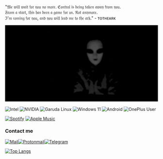 "𝔚𝔢 𝔴𝔦𝔩𝔩 𝔴𝔞𝔦𝔱 𝔣𝔬𝔯 𝔶𝔬𝔲 𝔫𝔬 𝔪𝔬𝔯𝔢. ℭ𝔬𝔫𝔱𝔯𝔬𝔩 𝔦𝔰 𝔟𝔢𝔦𝔫𝔤 𝔱𝔞𝔨𝔢𝔫 𝔞𝔴𝔞𝔶 𝔣𝔯𝔬𝔪 𝔶𝔬𝔲.<br/>
𝔉𝔯𝔬𝔪 𝔞 𝔰𝔱𝔞𝔯𝔱, 𝔱𝔥𝔦𝔰 𝔥𝔞𝔰 𝔟𝔢𝔢𝔫 𝔞 𝔤𝔞𝔪𝔢 𝔣𝔬𝔯 𝔲𝔰. 𝔑𝔬𝔱 𝔞𝔫𝔶𝔪𝔬𝔯𝔢.<br/>
ℑ'𝔪 𝔠𝔬𝔪𝔦𝔫𝔤 𝔣𝔬𝔯 𝔶𝔬𝔲, 𝔞𝔫𝔡 𝔶𝔬𝔲 𝔴𝔦𝔩𝔩 𝔩𝔢𝔞𝔡 𝔪𝔢 𝔱𝔬 𝔱𝔥𝔢 𝔞𝔯𝔨." - ᴛᴏᴛʜᴇᴀʀᴋ<br/>

![banner](./banner.png)

<img alt="Intel" src="https://img.shields.io/badge/i7 9700K @ 5.2GHz-0078D6.svg?&style=for-the-badge&logo=Intel&logoColor=white"/> <img alt="NVIDIA" src="https://img.shields.io/badge/GTX 1650 SUPER OC @ 280Hz + 144Hz-378800.svg?&style=for-the-badge&logo=nVIDIA&logoColor=white"/> <img alt="Garuda Linux" src="https://img.shields.io/badge/Garuda Linux-E95420?style=for-the-badge&logo=linux&logoColor=white" /> <img alt="Windows 11" src="https://img.shields.io/badge/Modded & Debloated Windows 11-0078D6?style=for-the-badge&logo=windows&logoColor=white" /> <img alt="Android" src="https://img.shields.io/badge/Android Enthusiast-339984?style=for-the-badge&logo=android&logoColor=white" /> <img alt="OnePlus User" src="https://img.shields.io/badge/OnePlus One & OnePlus 6-%23EB0028.svg?&style=for-the-badge&logo=OnePlus&logoColor=white"/> 

<a href="https://open.spotify.com/artist/7BuRibgse0BfGZIrvzUvXF">
<img alt="Spotify" src="https://img.shields.io/badge/FXVNDER-339922?style=for-the-badge&logo=spotify&logoColor=white"/></a>
<a href="https://music.apple.com/us/artist/fxvnder/1437109182">
<img alt="Apple Music" src="https://img.shields.io/badge/FXVNDER-9933CC?style=for-the-badge&logo=apple-music&logoColor=white"/></a>

<h3>Contact me</h3>

<a href="mailto:me@fxvnder.com"><img alt="Mail" src="https://img.shields.io/badge/me@fxvnder.com-005FF9?style=for-the-badge&logo=mail.ru&logoColor=white"/></a><a href="mailto:fxvnder@protonmail.com"><img alt="Protonmail" src="https://img.shields.io/badge/fxvnder@pm.me-8B89CC?style=for-the-badge&logo=protonmail&logoColor=white"/></a><a href="https://telegram.me/fxvnder"><img alt="Telegram" src="https://img.shields.io/badge/@fxvnder-2CA5E0?style=for-the-badge&logo=telegram&logoColor=white"/>

![Top Langs](https://github-readme-stats.vercel.app/api/top-langs/?username=fxvnder&theme=dracula&layout=compact)
